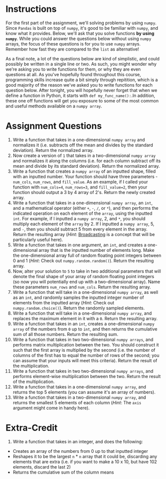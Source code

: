 # Instructions 

For the first part of the assignment, we'll solving problems by using `numpy`. Since `Pandas` is built on top of `numpy`, it's good to be familiar with `numpy`, and know what it provides. Below, we'll ask that you solve functions **by using `numpy`**. While you could answer the questions below without using `numpy` arrays, the focus of these questions is for you to use `numpy` arrays. Remember how fast they are compared to the `list` as alternative! 

As a final note, a lot of the questions below are kind of simplistic, and could possibly be written in a single line or two. As such, you might wonder why we're asking you to write functions for them, or why they are even questions at all. As you've hopefully found throughout this course, programming skills increase quite a bit simply through repitition, which is a good majority of the reason we've asked you to write functions for each question below. After tonight, you will hopefully never forget that when we define a function in Python, it starts with `def my_func_name():`.In addition, these one off functions will get you exposure to some of the most common and useful methods available on a `numpy array`. 

# Assignment Questions

1. Write a function that takes in a one-dimensional `numpy array` and normalizes it (i.e. subtracts off the mean and divides by the standard deviation). Return the normalized array. 
2. Now create a version of `1` that takes in a two-dimensional `numpy array` and normalizes it along the columns (i.e. for each column subtract off its mean and divide by its standard deviation). Return the normalized array. 
3. Write a function that creates a `numpy array` of an inputted shape, filled with an inputted number. Your function should have three parameters - `num_cols`, `num_rows`, and `fill_value`. As an example, if I called your function with `num_cols=4`, `num_rows=3`, and `fill_value=2`, then your function should output a 3 by 4 array of 2's. Return the newly created array.  
4. Write a function that takes in a one-dimensional `numpy array`, an `int`, and a mathematical operator (either `+`, `-`, `/`, or `*`), and then performs the indicated operation on each element of the `array`, using the inputted `int`. For example, if I inputted a `numpy array`, 2, and `*`, you should multiply each element of the `array` by 2. If I inputted a `numpy array`, 5, and `-`, then you should subtract 5 from every element in the array. Return the resulting array (*Hint*: [Broadcasting](http://docs.scipy.org/doc/numpy-1.10.1/user/basics.broadcasting.html) is a concept that will be particularly useful here). 
5. Write a function that takes in one argument, an `int`, and creates a one-dimensional array that is the inputted number of elements long. Make the one-dimensional array full of random floating point integers between 0 and 1 (*Hint*: Check out `numpy.random.random()`). Return the resulting array. 
6. Now, alter your solution to `5` to take in two additional parameters that will denote the final shape of your array of random floating point integers (so now you will potentially end up with a two-dimensional array). Name these parameters `num_rows` and `num_cols`. Return the resulting array. 
7. Write a function that will take in a one-dimensional `numpy array`, as well as an `int`, and randomly samples the inputted integer number of elements from the inputted array (*Hint*: Check out `numpy.random.choice()`). Return the randomly sampled elements. 
8. Write a function that will take in a one-dimensional `numpy array`, and replaces the maximum element in it with a `0`. Return the resulting array. 
9. Write a function that takes in an `int`, creates a one-dimensional `numpy array` of the numbers from `0` up to `int`, and then returns the cumulative sum of all those numbers. Return the resulting sum. 
10. Write a function that takes in two two-dimensional `numpy arrays`, and performs matrix multiplication between the two. You should construct it such that the first array is multiplied by the second (i.e. the number of columns of the first has to equal the number of rows of the second; you can assume that your inputs will meet this criteria). Return the result of the multiplication. 
11. Write a function that takes in two two-dimensional `numpy arrays`, and performs 
element-wise multiplication between the two. Return the result of the multiplication. 
12. Write a function that takes in a one-dimensional `numpy array`, and returns the top 5 elements (you can assume it's an array of numbers). 
13. Write a function that takes in a two-dimensional `numpy array`, and returns the smallest 5 elements of each column (*Hint*: The `axis` argument might come in handy here). 

# Extra-Credit 

1. Write a function that takes in an integer, and does the following: 

* Creates an array of the numbers from 0 up to that inputted integer 
* Reshapes it to be the largest `n` * `n` array that it could be, discarding 
any elements that are extra (i.e. if you want to make a 10 x 10, but have 102 elements, discard the last 2)
* Returns the cumulative sum of the column means

